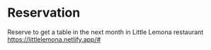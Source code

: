 # Reservation
Reserve to get a table in the next month in Little Lemona restaurant 
https://littlelemona.netlify.app/#

